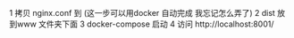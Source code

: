 1 拷贝 nginx.conf 到 (这一步可以用docker 自动完成  我忘记怎么弄了)
2 dist 放到www 文件夹下面
3 docker-compose 启动
4 访问  http://localhost:8001/